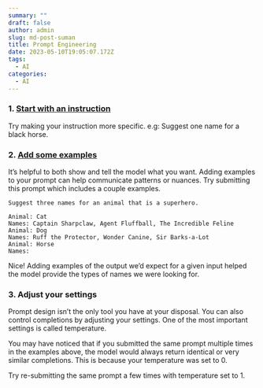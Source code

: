 ```yaml
---
summary: ""
draft: false
author: admin
slug: md-post-suman
title: Prompt Engineering
date: 2023-05-10T19:05:07.172Z
tags:
  - AI
categories:
  - AI
---
```

### 1﻿. [Start with an instruction](https://platform.openai.com/docs/quickstart/start-with-an-instruction)

Try making your instruction more specific. e.g: Suggest one name for a black horse.

### 2﻿. [Add some examples](https://platform.openai.com/docs/quickstart/add-some-examples)

It’s helpful to both show and tell the model what you want. Adding examples to your prompt can help communicate patterns or nuances. Try submitting this prompt which includes a couple examples.

```
Suggest three names for an animal that is a superhero.

Animal: Cat
Names: Captain Sharpclaw, Agent Fluffball, The Incredible Feline
Animal: Dog
Names: Ruff the Protector, Wonder Canine, Sir Barks-a-Lot
Animal: Horse
Names:
```

Nice! Adding examples of the output we’d expect for a given input helped the model provide the types of names we were looking for.

### 3. Adjust your settings


Prompt design isn’t the only tool you have at your disposal. You can also control completions by adjusting your settings. One of the most important settings is called temperature.

You may have noticed that if you submitted the same prompt multiple times in the examples above, the model would always return identical or very similar completions. This is because your temperature was set to 0.

Try re-submitting the same prompt a few times with temperature set to 1.